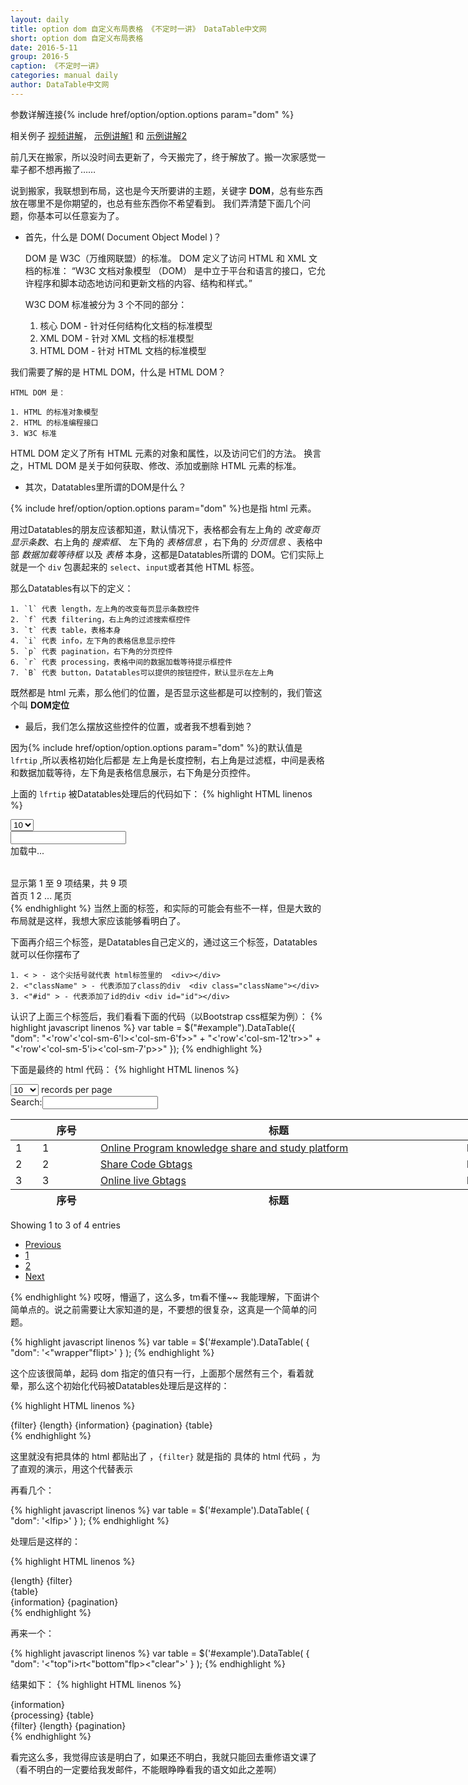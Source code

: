 ```yaml
---
layout: daily
title: option dom 自定义布局表格 《不定时一讲》 DataTable中文网
short: option dom 自定义布局表格
date: 2016-5-11
group: 2016-5
caption: 《不定时一讲》
categories: manual daily
author: DataTable中文网
---
```

参数详解连接{% include href/option/option.options param="dom" %}

相关例子 [视频讲解]({{site.url}}/example/vedio/season1/dom/)，
[示例讲解1]({{site.url}}/example/basic_init/dom.html) 和
[示例讲解2]({{site.url}}/example/advanced_init/dom_toolbar.html)

前几天在搬家，所以没时间去更新了，今天搬完了，终于解放了。搬一次家感觉一辈子都不想再搬了……

说到搬家，我联想到布局，这也是今天所要讲的主题，关键字 **DOM**，总有些东西放在哪里不是你期望的，也总有些东西你不希望看到。
我们弄清楚下面几个问题，你基本可以任意妄为了。

+ 首先，什么是 DOM( Document Object Model )？

    DOM 是 W3C（万维网联盟）的标准。
    DOM 定义了访问 HTML 和 XML 文档的标准：
    “W3C 文档对象模型 （DOM） 是中立于平台和语言的接口，它允许程序和脚本动态地访问和更新文档的内容、结构和样式。”

    W3C DOM 标准被分为 3 个不同的部分：

    1. 核心 DOM - 针对任何结构化文档的标准模型
    2. XML DOM - 针对 XML 文档的标准模型
    3. HTML DOM - 针对 HTML 文档的标准模型

我们需要了解的是 HTML DOM，什么是 HTML DOM？

    HTML DOM 是：

    1. HTML 的标准对象模型
    2. HTML 的标准编程接口
    3. W3C 标准

HTML DOM 定义了所有 HTML 元素的对象和属性，以及访问它们的方法。
换言之，HTML DOM 是关于如何获取、修改、添加或删除 HTML 元素的标准。

+ 其次，Datatables里所谓的DOM是什么？

{% include href/option/option.options param="dom" %}也是指 html 元素。

用过Datatables的朋友应该都知道，默认情况下，表格都会有左上角的 *改变每页显示条数*、右上角的 *搜索框*、
左下角的 *表格信息* ，右下角的 *分页信息* 、表格中部 *数据加载等待框* 以及 *表格* 本身，这都是Datatables所谓的
DOM。它们实际上就是一个 `div` 包裹起来的 `select`、`input`或者其他 HTML 标签。

那么Datatables有以下的定义：

    1. `l` 代表 length，左上角的改变每页显示条数控件
    2. `f` 代表 filtering，右上角的过滤搜索框控件
    3. `t` 代表 table，表格本身
    4. `i` 代表 info，左下角的表格信息显示控件
    5. `p` 代表 pagination，右下角的分页控件
    6. `r` 代表 processing，表格中间的数据加载等待提示框控件
    7. `B` 代表 button，Datatables可以提供的按钮控件，默认显示在左上角

既然都是 html 元素，那么他们的位置，是否显示这些都是可以控制的，我们管这个叫 **DOM定位**

+ 最后，我们怎么摆放这些控件的位置，或者我不想看到她？

因为{% include href/option/option.options param="dom" %}的默认值是 `lfrtip` ,所以表格初始化后都是
左上角是长度控制，右上角是过滤框，中间是表格和数据加载等待，左下角是表格信息展示，右下角是分页控件。

上面的 `lfrtip` 被Datatables处理后的代码如下：
{% highlight HTML linenos %}
<!-- 我是显示在左上角的，控制每页显示数据的条数 -->
<div>
    <select>
        <option>10</option>
    </select>
</div>

<!-- 我是显示在右上角的，可以过滤数据的输入框 -->
<div>
    <input type="text">
</div>

<!-- 我是等待加载提示，默认是不可以看到的哦 -->
<div><span>加载中...</span></div>

<!-- 我就是表格啊，在中间，最重要的位置 -->
<div>
    <table></table>
</div>

<!-- 我显示在左下角，用来告诉大家表格的信息 -->
<div>
    显示第 1 至 9 项结果，共 9 项
</div>

<!-- 我显示在右下角，用来控制表格的分页 -->
<div>
    <a>首页</a>
    <a>1</a>
    <a>2</a>
    <a>...</a>
    <a>尾页</a>
</div>
{% endhighlight %}
当然上面的标签，和实际的可能会有些不一样，但是大致的布局就是这样，我想大家应该能够看明白了。

下面再介绍三个标签，是Datatables自己定义的，通过这三个标签，Datatables就可以任你摆布了

    1. < > - 这个尖括号就代表 html标签里的  <div></div>
    2. <"className" > - 代表添加了class的div  <div class="className"></div>
    3. <"#id" > - 代表添加了id的div <div id="id"></div>

认识了上面三个标签后，我们看看下面的代码（以Bootstrap css框架为例）：
{% highlight javascript linenos %}
    var table = $("#example").DataTable({
        "dom": "<'row'<'col-sm-6'l><'col-sm-6'f>>" +
                  "<'row'<'col-sm-12'tr>>" +
                  "<'row'<'col-sm-5'i><'col-sm-7'p>>"
    });
{% endhighlight %}

下面是最终的 html 代码：
{% highlight HTML linenos %}
 <div id="example_wrapper" class="dataTables_wrapper form-inline">
     <div class="row">
         <div class="col-sm-6">
             <div class="dataTables_length" id="example_length">
                 <label><select name="example_length" aria-controls="example" class="form-control input-sm">
                     <option value="10">10</option>
                     <option value="25">25</option>
                     <option value="50">50</option>
                     <option value="100">100</option>
                 </select> records per page</label>
             </div>
         </div>
         <div class="col-sm-6">
             <div id="example_filter" class="dataTables_filter">
                 <label>Search:<input type="search" class="form-control input-sm" placeholder=""
                                      aria-controls="example"/></label>
             </div>
         </div>
     </div>
     <div class="row">
         <div class="col-sm-12">
             <table id="example" class="table table-striped table-bordered dataTable" role="grid"
                    aria-describedby="example_info" style="width: 1304px;">
                 <thead>
                 <tr role="row">
                     <th class="sorting_asc" tabindex="0" aria-controls="example" rowspan="1" colspan="1"
                         aria-label=": activate to sort column descending" aria-sort="ascending"
                         style="width: 27px;"></th>
                     <th class="sorting" tabindex="0" aria-controls="example" rowspan="1" colspan="1"
                         aria-label="序号: activate to sort column ascending" style="width: 77px;">序号
                     </th>
                     <th class="sorting" tabindex="0" aria-controls="example" rowspan="1" colspan="1"
                         aria-label="标题: activate to sort column ascending" style="width: 570px;">标题
                     </th>
                     <th class="sorting" tabindex="0" aria-controls="example" rowspan="1" colspan="1"
                         aria-label="连接: activate to sort column ascending" style="width: 481px;">连接
                     </th>
                 </tr>
                 </thead>
                 <tbody>
                 <tr role="row" class="odd">
                     <td class="sorting_1">1</td>
                     <td>1</td>
                     <td><a href="Online Program knowledge share and study platform" target="_blank">Online Program
                         knowledge share and study platform</a></td>
                     <td>http://www.gbtags.com/gb/index.htm</td>
                 </tr>
                 <tr role="row" class="even">
                     <td class="sorting_1">2</td>
                     <td>2</td>
                     <td><a href="Share Code Gbtags" target="_blank">Share Code Gbtags</a></td>
                     <td>http://www.gbtags.com/gb/listcodereplay.htm</td>
                 </tr>
                 <tr role="row" class="odd">
                     <td class="sorting_1">3</td>
                     <td>3</td>
                     <td><a href="Online live Gbtags" target="_blank">Online live Gbtags</a></td>
                     <td>http://www.gbtags.com/gb/gbliveclass.htm</td>
                 </tr>
                 </tbody>
                 <tfoot>
                 <tr>
                     <th rowspan="1" colspan="1"></th>
                     <th rowspan="1" colspan="1">序号</th>
                     <th rowspan="1" colspan="1">标题</th>
                     <th rowspan="1" colspan="1">连接</th>
                 </tr>
                 </tfoot>
             </table>
         </div>
     </div>
     <div class="row">
         <div class="col-sm-5">
             <div class="dataTables_info" id="example_info" role="status" aria-live="polite">
                 Showing 1 to 3 of 4 entries
             </div>
         </div>
         <div class="col-sm-7">
             <div class="dataTables_paginate paging_simple_numbers" id="example_paginate">
                 <ul class="pagination">
                     <li class="paginate_button previous disabled" aria-controls="example" tabindex="0"
                         id="example_previous"><a href="#">Previous</a></li>
                     <li class="paginate_button active" aria-controls="example" tabindex="0"><a href="#">1</a></li>
                     <li class="paginate_button " aria-controls="example" tabindex="0"><a href="#">2</a></li>
                     <li class="paginate_button next" aria-controls="example" tabindex="0" id="example_next"><a
                             href="#">Next</a></li>
                 </ul>
             </div>
         </div>
     </div>
 </div>
{% endhighlight %}
哎呀，懵逼了，这么多，tm看不懂~~
我能理解，下面讲个简单点的。说之前需要让大家知道的是，不要想的很复杂，这真是一个简单的问题。

{% highlight javascript linenos %}
   var table = $('#example').DataTable( {
     "dom": '<"wrapper"flipt>'
   } );
{% endhighlight %}

这个应该很简单，起码 dom 指定的值只有一行，上面那个居然有三个，看着就晕，那么这个初始化代码被Datatables处理后是这样的：

{% highlight HTML linenos %}
  <div class="wrapper">
      {filter}
      {length}
      {information}
      {pagination}
      {table}
    </div>
{% endhighlight %}

这里就没有把具体的 html 都贴出了 ，`{filter}` 就是指的 具体的 html 代码 ，为了直观的演示，用这个代替表示

再看几个：

{% highlight javascript linenos %}
   var table = $('#example').DataTable( {
     "dom": '<lf<t>ip>'
   } );
{% endhighlight %}

处理后是这样的：

{% highlight HTML linenos %}
 <div>
      {length}
      {filter}
      <div>
        {table}
      </div>
      {information}
      {pagination}
 </div>
{% endhighlight %}

再来一个：

{% highlight javascript linenos %}
    var table = $('#example').DataTable( {
      "dom": '<"top"i>rt<"bottom"flp><"clear">'
    } );
{% endhighlight %}

结果如下：
{% highlight HTML linenos %}
  <div class="top">
      {information}
    </div>
    {processing}
    {table}
    <div class="bottom">
      {filter}
      {length}
      {pagination}
    </div>
    <div class="clear"></div>
{% endhighlight %}

看完这么多，我觉得应该是明白了，如果还不明白，我就只能回去重修语文课了（看不明白的一定要给我发邮件，不能眼睁睁看我的语文如此之差啊）

